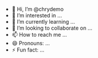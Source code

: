 - 👋 Hi, I’m @chrydemo
- 👀 I’m interested in ...
- 🌱 I’m currently learning ...
- 💞️ I’m looking to collaborate on ...
- 📫 How to reach me ...
- 😄 Pronouns: ...
- ⚡ Fun fact: ...

<!---
chrydemo/chrydemo is a ✨ special ✨ repository because its `README.md` (this file) appears on your GitHub profile.
You can click the Preview link to take a look at your changes.
--->
